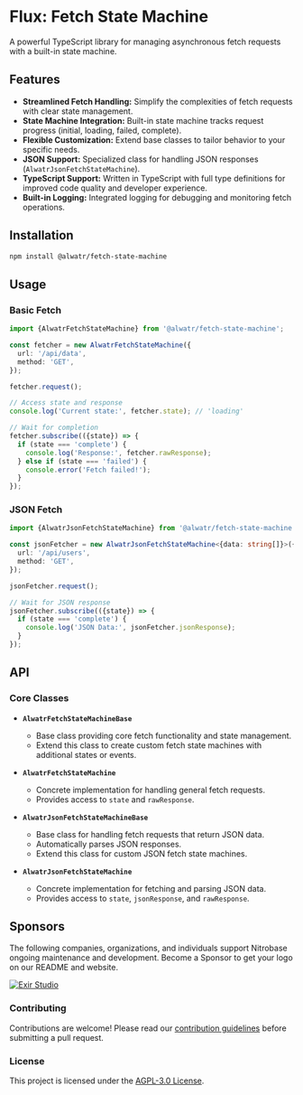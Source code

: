 # Flux: Fetch State Machine

A powerful TypeScript library for managing asynchronous fetch requests with a built-in state machine.

## Features

* **Streamlined Fetch Handling:**  Simplify the complexities of fetch requests with clear state management.
* **State Machine Integration:**  Built-in state machine tracks request progress (initial, loading, failed, complete).
* **Flexible Customization:**  Extend base classes to tailor behavior to your specific needs.
* **JSON Support:**  Specialized class for handling JSON responses (`AlwatrJsonFetchStateMachine`).
* **TypeScript Support:** Written in TypeScript with full type definitions for improved code quality and developer experience.
* **Built-in Logging:**  Integrated logging for debugging and monitoring fetch operations.

## Installation

```bash
npm install @alwatr/fetch-state-machine
```

## Usage

### Basic Fetch

```typescript
import {AlwatrFetchStateMachine} from '@alwatr/fetch-state-machine';

const fetcher = new AlwatrFetchStateMachine({
  url: '/api/data',
  method: 'GET',
});

fetcher.request();

// Access state and response
console.log('Current state:', fetcher.state); // 'loading'

// Wait for completion
fetcher.subscribe(({state}) => {
  if (state === 'complete') {
    console.log('Response:', fetcher.rawResponse);
  } else if (state === 'failed') {
    console.error('Fetch failed!');
  }
});
```

### JSON Fetch

```typescript
import {AlwatrJsonFetchStateMachine} from '@alwatr/fetch-state-machine';

const jsonFetcher = new AlwatrJsonFetchStateMachine<{data: string[]}>({
  url: '/api/users',
  method: 'GET',
});

jsonFetcher.request();

// Wait for JSON response
jsonFetcher.subscribe(({state}) => {
  if (state === 'complete') {
    console.log('JSON Data:', jsonFetcher.jsonResponse);
  }
});
```

## API

### Core Classes

* **`AlwatrFetchStateMachineBase`**
  * Base class providing core fetch functionality and state management.
  * Extend this class to create custom fetch state machines with additional states or events.

* **`AlwatrFetchStateMachine`**
  * Concrete implementation for handling general fetch requests.
  * Provides access to `state` and `rawResponse`.

* **`AlwatrJsonFetchStateMachineBase`**
  * Base class for handling fetch requests that return JSON data.
  * Automatically parses JSON responses.
  * Extend this class for custom JSON fetch state machines.

* **`AlwatrJsonFetchStateMachine`**
  * Concrete implementation for fetching and parsing JSON data.
  * Provides access to `state`, `jsonResponse`, and `rawResponse`.

## Sponsors

The following companies, organizations, and individuals support Nitrobase ongoing maintenance and development. Become a Sponsor to get your logo on our README and website.

[![Exir Studio](https://avatars.githubusercontent.com/u/181194967?s=200&v=4)](https://exirstudio.com)

### Contributing

Contributions are welcome! Please read our [contribution guidelines](https://github.com/Alwatr/.github/blob/next/CONTRIBUTING.md) before submitting a pull request.

### License

This project is licensed under the [AGPL-3.0 License](LICENSE).
